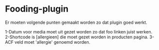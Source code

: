 # Fooding-plugin

Er moeten volgende punten gemaakt worden zo dat plugin goed werkt. 

1-Datum voor media moet uit gezet worden zo dat foo linken juist werken.
2-Shortcode is [allergieen] die moet gezet worden in producten pagina.
3-ACF veld moet 'allergie' genoemd worden.
